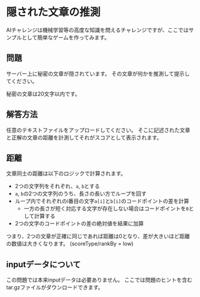 # 隠された文章の推測
AIチャレンジは機械学習等の高度な知識を問えるチャレンジですが、ここではサンプルとして簡単なゲームを作ってみます。

## 問題
サーバー上に秘密の文章が隠されています。
その文章が何かを推測して提示してください。

秘密の文章は20文字以内です。

## 解答方法
任意のテキストファイルをアップロードしてください。
そこに記述された文章と正解の文章の距離を計測してそれがスコアとして表示されます。

## 距離
文章同士の距離は以下のロジックで計算されます。

- 2つの文字列をそれぞれ、`a`, `b`とする
- `a`, `b`の2つの文字列のうち、長さの長い方でループを回す
- ループ内でそれぞれのi番目の文字`a[i]`と`b[i]`のコードポイントの差を計算
  - 一方の長さが短く対応する文字が存在しない場合はコードポイントを`0`として計算する
- 2つの文字のコードポイントの差の絶対値を結果に加算

つまり、2つの文章が正確に同じであれば距離は0となり、差が大きいほど距離の数値は大きくなります。
(scoreType/rankBy = low)

## inputデータについて
この問題では本来inputデータは必要ありません。
ここでは問題のヒントを含むtar.gzファイルがダウンロードできます。
